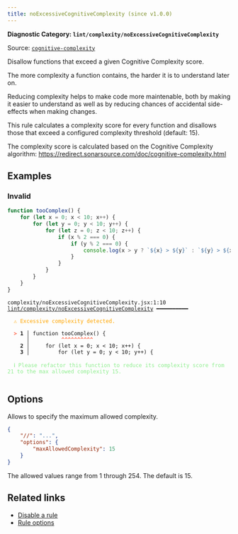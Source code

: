 ```yaml
---
title: noExcessiveCognitiveComplexity (since v1.0.0)
---
```


**Diagnostic Category: `lint/complexity/noExcessiveCognitiveComplexity`**

Source: <a href="https://github.com/SonarSource/eslint-plugin-sonarjs/blob/HEAD/docs/rules/cognitive-complexity.md" target="_blank"><code>cognitive-complexity</code></a>

Disallow functions that exceed a given Cognitive Complexity score.

The more complexity a function contains, the harder it is to understand
later on.

Reducing complexity helps to make code more maintenable, both by making
it easier to understand as well as by reducing chances of accidental
side-effects when making changes.

This rule calculates a complexity score for every function and disallows
those that exceed a configured complexity threshold (default: 15).

The complexity score is calculated based on the Cognitive Complexity
algorithm: https://redirect.sonarsource.com/doc/cognitive-complexity.html

## Examples

### Invalid

```jsx
function tooComplex() {
    for (let x = 0; x < 10; x++) {
        for (let y = 0; y < 10; y++) {
            for (let z = 0; z < 10; z++) {
                if (x % 2 === 0) {
                    if (y % 2 === 0) {
                        console.log(x > y ? `${x} > ${y}` : `${y} > ${x}`);
                    }
                }
            }
        }
    }
}
```

<pre class="language-text"><code class="language-text">complexity/noExcessiveCognitiveComplexity.jsx:1:10 <a href="https://biomejs.dev/linter/rules/no-excessive-cognitive-complexity">lint/complexity/noExcessiveCognitiveComplexity</a> ━━━━━━━━━━

<strong><span style="color: Orange;">  </span></strong><strong><span style="color: Orange;">⚠</span></strong> <span style="color: Orange;">Excessive complexity detected.</span>
  
<strong><span style="color: Tomato;">  </span></strong><strong><span style="color: Tomato;">&gt;</span></strong> <strong>1 │ </strong>function tooComplex() {
   <strong>   │ </strong>         <strong><span style="color: Tomato;">^</span></strong><strong><span style="color: Tomato;">^</span></strong><strong><span style="color: Tomato;">^</span></strong><strong><span style="color: Tomato;">^</span></strong><strong><span style="color: Tomato;">^</span></strong><strong><span style="color: Tomato;">^</span></strong><strong><span style="color: Tomato;">^</span></strong><strong><span style="color: Tomato;">^</span></strong><strong><span style="color: Tomato;">^</span></strong><strong><span style="color: Tomato;">^</span></strong>
    <strong>2 │ </strong>    for (let x = 0; x &lt; 10; x++) {
    <strong>3 │ </strong>        for (let y = 0; y &lt; 10; y++) {
  
<strong><span style="color: lightgreen;">  </span></strong><strong><span style="color: lightgreen;">ℹ</span></strong> <span style="color: lightgreen;">Please refactor this function to reduce its complexity score from 21 to the max allowed complexity 15.</span>
  
</code></pre>

## Options

Allows to specify the maximum allowed complexity.

```json
{
    "//": "...",
    "options": {
        "maxAllowedComplexity": 15
    }
}
```

The allowed values range from 1 through 254. The default is 15.

## Related links

- [Disable a rule](/linter/#disable-a-lint-rule)
- [Rule options](/linter/#rule-options)
